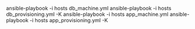 ansible-playbook -i hosts db_machine.yml
ansible-playbook -i hosts db_provisioning.yml -K
ansible-playbook -i hosts app_machine.yml
ansible-playbook -i hosts app_provisioning.yml -K
